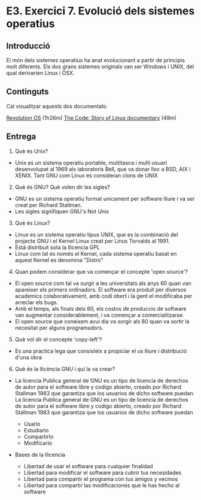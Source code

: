 # E3. Exercici 7. Evolució dels sistemes operatius

## Introducció

El món dels sistemes operatius ha anat evolucionant a partir de principis molt diferents. Els dos grans sistemes originals van ser Windows i UNIX, del qual derivarien Linux i OSX.

## Continguts

Cal visualitzar aquests dos documentals:

[Revolution OS](https://www.youtube.com/watch?v=LgzK3fnJ3iI) (1h26m)
[The Code: Story of Linux documentary](https://www.youtube.com/watch?v=FMTpIi6Dr30) (49m)

## Entrega

1. Què és Unix?

  - Unix es un sistema operatiu portable, multitasca i multi usuari desenvolupat al 1969 als laboratoris Bell, que va donar lloc a BSD, AIX i XENIX.
Tant GNU com Linux es consideran clons de UNIX
2. Què és GNU? Què volen dir les sigles?

  - GNU es un sistema operatiu format unicament per software lliure i va ser creat per Richard Stallman.
  - Les sigles signifiquen GNU's Not Unix

3. Què és Linux?

  - Linux es un sistema operatiu tipus UNIX,  que es la combinació del projecte GNU i el Kernel Linux creat per Linus Torvalds al 1991.
  - Está distribuit sota la llicencia GPL
  - Linux com tal es només el Kernel, cada sistema operatiu basat en aquest Kernel es denomina "Distro"
4. Quan podem considerar que va començar el concepte 'open source'?

  - El open source com tal va surgir a les universitats als anys 60 quan van apareixer els primers ordinadors. El software era produit per diversos academics colaborativament, amb codi obert i la gent el modificaba per arreclar els bugs.
  - Amb el temps, als finals dels 60, els costos de produccio de software van augmentar considerablement, i va començar a comercialitzarse.
  - El open source que coneixem avui dia va sorgir als 80 quan va sortir la necesitat per alguns programadors.

5. Què vol dir el concepte 'copy-left'?

  - Es una practica lega que consisteix a propiciar el us lliure i distribució d'una obra
6. Què és la llicència GNU i qui la va crear?

  - La licencia Publica general de GNU es un tipo de licencia de derechos de autor para el software libre y codigo abierto, creado por Richard Stallman 1983 que garantiza que los usuarios de dicho software puedan.
La licencia Publica general de GNU es un tipo de licencia de derechos de autor para el software libre y codigo abierto, creado por Richard Stallman 1983 que garantiza que los usuarios de dicho software puedan

    - Usarlo
    - Estudiarlo
    - Compartirlo
    - Modificarlo
  - Bases de la llicencia
    - Libertad de usar el software para cualquier finalidad
    - Libertad para modificar el software para cubrir tus necesidades
    - Libertad para compartir el programa con tus amigos y vecinos
    - Libertad para compartir las modificaciones que le has hecho al software
